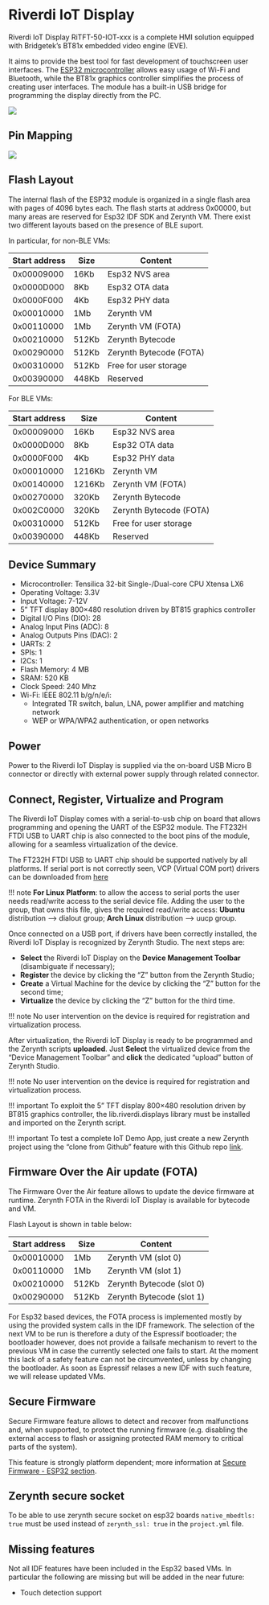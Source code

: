 # Riverdi IoT Display

Riverdi IoT Display RiTFT-50-IOT-xxx is a complete HMI solution equipped with Bridgetek’s BT81x embedded video engine (EVE).

It aims to provide the best tool for fast development of touchscreen user interfaces. The [ESP32 microcontroller](https://espressif.com/en/products/hardware/esp32/overview) allows easy usage of Wi-Fi and Bluetooth, while the BT81x graphics controller simplifies the process of creating user interfaces. The module has a built-in USB bridge for programming the display directly from the PC.

![](img/riverdi_tft50_iotxxx.jpg)

## Pin Mapping

![](img/riverdi_tft50_iotxxx_pin_comm.jpg)


## Flash Layout

The internal flash of the ESP32 module is organized in a single flash area with pages of 4096 bytes each. The flash starts at address 0x00000, but many areas are reserved for Esp32 IDF SDK and Zerynth VM. There exist two different layouts based on the presence of BLE suport.

In particular, for non-BLE VMs:

| Start address | Size  | Content                 |
|---------------|-------|-------------------------|
| 0x00009000    | 16Kb  | Esp32 NVS area          |
| 0x0000D000    | 8Kb   | Esp32 OTA data          |
| 0x0000F000    | 4Kb   | Esp32 PHY data          |
| 0x00010000    | 1Mb   | Zerynth VM              |
| 0x00110000    | 1Mb   | Zerynth VM (FOTA)       |
| 0x00210000    | 512Kb | Zerynth Bytecode        |
| 0x00290000    | 512Kb | Zerynth Bytecode (FOTA) |
| 0x00310000    | 512Kb | Free for user storage   |
| 0x00390000    | 448Kb | Reserved                |

For BLE VMs:

| Start address | Size   | Content                 |
|---------------|--------|-------------------------|
| 0x00009000    | 16Kb   | Esp32 NVS area          |
| 0x0000D000    | 8Kb    | Esp32 OTA data          |
| 0x0000F000    | 4Kb    | Esp32 PHY data          |
| 0x00010000    | 1216Kb | Zerynth VM              |
| 0x00140000    | 1216Kb | Zerynth VM (FOTA)       |
| 0x00270000    | 320Kb  | Zerynth Bytecode        |
| 0x002C0000    | 320Kb  | Zerynth Bytecode (FOTA) |
| 0x00310000    | 512Kb  | Free for user storage   |
| 0x00390000    | 448Kb  | Reserved                |

## Device Summary


* Microcontroller: Tensilica 32-bit Single-/Dual-core CPU Xtensa LX6
* Operating Voltage: 3.3V
* Input Voltage: 7-12V
* 5” TFT display 800×480 resolution driven by BT815 graphics controller
* Digital I/O Pins (DIO): 28
* Analog Input Pins (ADC): 8
* Analog Outputs Pins (DAC): 2
* UARTs: 2
* SPIs: 1
* I2Cs: 1
* Flash Memory: 4 MB
* SRAM: 520 KB
* Clock Speed: 240 Mhz
* Wi-Fi: IEEE 802.11 b/g/n/e/i:
    * Integrated TR switch, balun, LNA, power amplifier and matching network
    * WEP or WPA/WPA2 authentication, or open networks

## Power

Power to the Riverdi IoT Display is supplied via the on-board USB Micro B connector or directly with external power supply through related connector.

## Connect, Register, Virtualize and Program

The Riverdi IoT Display comes with a serial-to-usb chip on board that allows programming and opening the UART of the ESP32 module. The FT232H FTDI USB to UART chip is also connected to the boot pins of the module, allowing for a seamless virtualization of the device.

The FT232H FTDI USB to UART chip should be supported natively by all platforms. If serial port is not correctly seen, VCP (Virtual COM port) drivers can be downloaded from [here](https://www.ftdichip.com/Drivers/VCP.htm)

!!! note
	**For Linux Platform**: to allow the access to serial ports the user needs read/write access to the serial device file. Adding the user to the group, that owns this file, gives the required read/write access: **Ubuntu** distribution –> dialout group; **Arch Linux** distribution –> uucp group.

Once connected on a USB port, if drivers have been correctly installed, the Riverdi IoT Display is recognized by Zerynth Studio. The next steps are:

* **Select** the Riverdi IoT Display on the **Device Management Toolbar** (disambiguate if necessary);
* **Register** the device by clicking the “Z” button from the Zerynth Studio;
* **Create** a Virtual Machine for the device by clicking the “Z” button for the second time;
* **Virtualize** the device by clicking the “Z” button for the third time.

!!! note
    No user intervention on the device is required for registration and virtualization process.

After virtualization, the Riverdi IoT Display is ready to be programmed and the Zerynth scripts **uploaded**. Just **Select** the virtualized device from the “Device Management Toolbar” and **click** the dedicated “upload” button of Zerynth Studio.

!!! note
	No user intervention on the device is required for registration and virtualization process.

!!! important
    To exploit the 5” TFT display 800×480 resolution driven by BT815 graphics controller, the lib.riverdi.displays library must be installed and imported on the Zerynth script.

!!! important
    To test a complete IoT Demo App, just create a new Zerynth project using the “clone from Github” feature with this Github repo [link](https://github.com/riverdi/RiTFT-50-IOT-XX).


## Firmware Over the Air update (FOTA)

The Firmware Over the Air feature allows to update the device firmware at runtime. Zerynth FOTA in the Riverdi IoT Display is available for bytecode and VM.

Flash Layout is shown in table below:

| Start address | Size  | Content                   |
|---------------|-------|---------------------------|
| 0x00010000    | 1Mb   | Zerynth VM (slot 0)       |
| 0x00110000    | 1Mb   | Zerynth VM (slot 1)       |
| 0x00210000    | 512Kb | Zerynth Bytecode (slot 0) |
| 0x00290000    | 512Kb | Zerynth Bytecode (slot 1) |

For Esp32 based devices, the FOTA process is implemented mostly by using the provided system calls in the IDF framework. The selection of the next VM to be run is therefore a duty of the Espressif bootloader; the bootloader however, does not provide a failsafe mechanism to revert to the previous VM in case the currently selected one fails to start. At the moment this lack of a safety feature can not be circumvented, unless by changing the bootloader. As soon as Espressif relases a new IDF with such feature, we will release updated VMs.

## Secure Firmware

Secure Firmware feature allows to detect and recover from malfunctions and, when supported, to protect the running firmware (e.g. disabling the external access to flash or assigning protected RAM memory to critical parts of the system).

This feature is strongly platform dependent; more information at [Secure Firmware - ESP32 section](/latest/reference/core/stdlib/docs/sfw/#watchdogs-for-esp32-devices).

## Zerynth secure socket

To be able to use zerynth secure socket on esp32 boards `native_mbedtls: true` must be used instead of `zerynth_ssl: true` in the `project.yml` file.

## Missing features

Not all IDF features have been included in the Esp32 based VMs. In particular the following are missing but will be added in the near future:


* Touch detection support
<!--stackedit_data:
eyJoaXN0b3J5IjpbMjg1Mzc3MDIzXX0=
-->